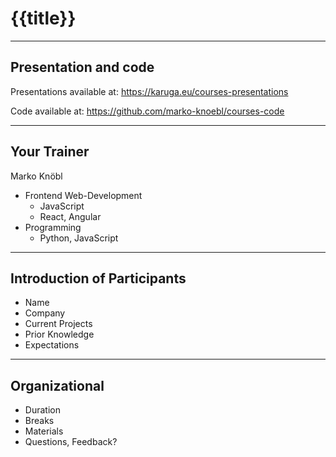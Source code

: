 # {{title}}

---

## Presentation and code

Presentations available at: https://karuga.eu/courses-presentations

Code available at: https://github.com/marko-knoebl/courses-code

---

## Your Trainer

Marko Knöbl

- Frontend Web-Development
  - JavaScript
  - React, Angular
- Programming
  - Python, JavaScript

---

## Introduction of Participants

- Name
- Company
- Current Projects
- Prior Knowledge
- Expectations

---

## Organizational

- Duration
- Breaks
- Materials
- Questions, Feedback?
